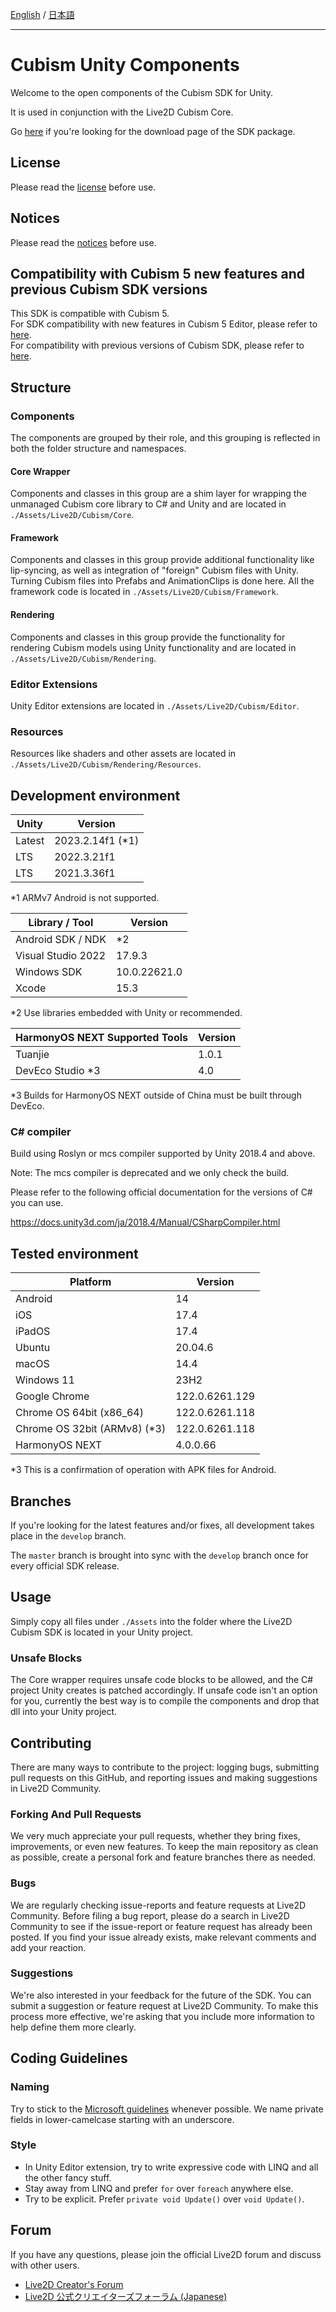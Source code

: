 [English](README.md) / [日本語](README.ja.md)

---

# Cubism Unity Components

Welcome to the open components of the Cubism SDK for Unity.

It is used in conjunction with the Live2D Cubism Core.

Go [here](https://www.live2d.com/download/cubism-sdk/download-unity/) if you're looking for the download page of the SDK package.

## License

Please read the [license](LICENSE.md) before use.

## Notices

Please read the [notices](NOTICE.md) before use.

## Compatibility with Cubism 5 new features and previous Cubism SDK versions

This SDK is compatible with Cubism 5.  
For SDK compatibility with new features in Cubism 5 Editor, please refer to [here](https://docs.live2d.com/en/cubism-sdk-manual/cubism-5-new-functions/).  
For compatibility with previous versions of Cubism SDK, please refer to [here](https://docs.live2d.com/en/cubism-sdk-manual/compatibility-with-cubism-5/).


## Structure

### Components

The components are grouped by their role, and this grouping is reflected in both the folder structure and namespaces.

#### Core Wrapper

Components and classes in this group are a shim layer for wrapping the unmanaged Cubism core library to C# and Unity and are located in `./Assets/Live2D/Cubism/Core`.

#### Framework

Components and classes in this group provide additional functionality like lip-syncing, as well as integration of "foreign" Cubism files with Unity. Turning Cubism files into Prefabs and AnimationClips is done here. All the framework code is located in `./Assets/Live2D/Cubism/Framework`.

#### Rendering

Components and classes in this group provide the functionality for rendering Cubism models using Unity functionality and are located in `./Assets/Live2D/Cubism/Rendering`.

### Editor Extensions

Unity Editor extensions are located in `./Assets/Live2D/Cubism/Editor`.

### Resources

Resources like shaders and other assets are located in `./Assets/Live2D/Cubism/Rendering/Resources`.

## Development environment

| Unity | Version |
| --- | --- |
| Latest | 2023.2.14f1 (*1) |
| LTS | 2022.3.21f1 |
| LTS | 2021.3.36f1 |

*1 ARMv7 Android is not supported.

| Library / Tool | Version |
| --- | --- |
| Android SDK / NDK | *2 |
| Visual Studio 2022 | 17.9.3 |
| Windows SDK | 10.0.22621.0 |
| Xcode | 15.3 |

*2 Use libraries embedded with Unity or recommended.

| HarmonyOS NEXT Supported Tools | Version |
| --- | --- |
| Tuanjie | 1.0.1 |
| DevEco Studio *3 | 4.0 |

*3 Builds for HarmonyOS NEXT outside of China must be built through DevEco.

### C# compiler

Build using Roslyn or mcs compiler supported by Unity 2018.4 and above.

Note: The mcs compiler is deprecated and we only check the build.

Please refer to the following official documentation for the versions of C# you can use.

https://docs.unity3d.com/ja/2018.4/Manual/CSharpCompiler.html

## Tested environment

| Platform | Version |
| --- | --- |
| Android | 14 |
| iOS | 17.4 |
| iPadOS | 17.4 |
| Ubuntu | 20.04.6 |
| macOS | 14.4 |
| Windows 11 | 23H2 |
| Google Chrome | 122.0.6261.129 |
| Chrome OS 64bit (x86_64) | 122.0.6261.118 |
| Chrome OS 32bit (ARMv8) (*3) | 122.0.6261.118 |
| HarmonyOS NEXT | 4.0.0.66 |

*3 This is a confirmation of operation with APK files for Android.

## Branches

If you're looking for the latest features and/or fixes, all development takes place in the `develop` branch.

The `master` branch is brought into sync with the `develop` branch once for every official SDK release.

## Usage

Simply copy all files under `./Assets` into the folder where the Live2D Cubism SDK is located in your Unity project.

### Unsafe Blocks

The Core wrapper requires unsafe code blocks to be allowed, and the C# project Unity creates is patched accordingly. If unsafe code isn't an option for you, currently the best way is to compile the components and drop that dll into your Unity project.

## Contributing

There are many ways to contribute to the project: logging bugs, submitting pull requests on this GitHub, and reporting issues and making suggestions in Live2D Community.

### Forking And Pull Requests

We very much appreciate your pull requests, whether they bring fixes, improvements, or even new features. To keep the main repository as clean as possible, create a personal fork and feature branches there as needed.

### Bugs

We are regularly checking issue-reports and feature requests at Live2D Community. Before filing a bug report, please do a search in Live2D Community to see if the issue-report or feature request has already been posted. If you find your issue already exists, make relevant comments and add your reaction.

### Suggestions

We're also interested in your feedback for the future of the SDK. You can submit a suggestion or feature request at Live2D Community. To make this process more effective, we're asking that you include more information to help define them more clearly.

## Coding Guidelines

### Naming

Try to stick to the [Microsoft guidelines](https://msdn.microsoft.com/en-us/library/ms229002(v=vs.110).aspx) whenever possible. We name private fields in lower-camelcase starting with an underscore.

### Style

- In Unity Editor extension, try to write expressive code with LINQ and all the other fancy stuff.
- Stay away from LINQ and prefer `for` over `foreach` anywhere else.
- Try to be explicit. Prefer `private void Update()` over `void Update()`.

## Forum

If you have any questions, please join the official Live2D forum and discuss with other users.

- [Live2D Creator's Forum](https://community.live2d.com/)
- [Live2D 公式クリエイターズフォーラム (Japanese)](https://creatorsforum.live2d.com/)
